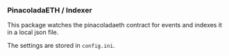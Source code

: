 ### PinacoladaETH / Indexer

This package watches the pinacoladaeth contract for events and indexes it in a local json file.

The settings are stored in `config.ini`.